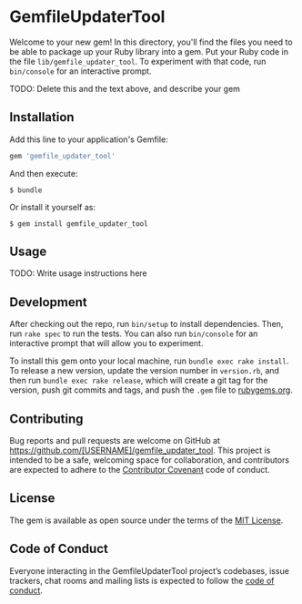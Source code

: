 # GemfileUpdaterTool

Welcome to your new gem! In this directory, you'll find the files you need to be able to package up your Ruby library into a gem. Put your Ruby code in the file `lib/gemfile_updater_tool`. To experiment with that code, run `bin/console` for an interactive prompt.

TODO: Delete this and the text above, and describe your gem

## Installation

Add this line to your application's Gemfile:

```ruby
gem 'gemfile_updater_tool'
```

And then execute:

    $ bundle

Or install it yourself as:

    $ gem install gemfile_updater_tool

## Usage

TODO: Write usage instructions here

## Development

After checking out the repo, run `bin/setup` to install dependencies. Then, run `rake spec` to run the tests. You can also run `bin/console` for an interactive prompt that will allow you to experiment.

To install this gem onto your local machine, run `bundle exec rake install`. To release a new version, update the version number in `version.rb`, and then run `bundle exec rake release`, which will create a git tag for the version, push git commits and tags, and push the `.gem` file to [rubygems.org](https://rubygems.org).

## Contributing

Bug reports and pull requests are welcome on GitHub at https://github.com/[USERNAME]/gemfile_updater_tool. This project is intended to be a safe, welcoming space for collaboration, and contributors are expected to adhere to the [Contributor Covenant](http://contributor-covenant.org) code of conduct.

## License

The gem is available as open source under the terms of the [MIT License](https://opensource.org/licenses/MIT).

## Code of Conduct

Everyone interacting in the GemfileUpdaterTool project’s codebases, issue trackers, chat rooms and mailing lists is expected to follow the [code of conduct](https://github.com/[USERNAME]/gemfile_updater_tool/blob/master/CODE_OF_CONDUCT.md).

